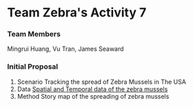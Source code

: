 # Team Zebra's Activity 7

### Team Members
Mingrui Huang, Vu Tran, James Seaward

### Initial Proposal
1. Scenario
Tracking the spread of Zebra Mussels in The USA 
2. Data
[Spatial and Temporal data of the zebra mussels](https://nas.er.usgs.gov/queries/collectioninfo.aspx?SpeciesID=5)
3. Method
Story map of the spreading of zebra mussels







